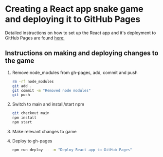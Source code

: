 # Creating a React app snake game and deploying it to GitHub Pages

Detailed instructions on how to set up the React app and it's deployment to GitHub Pages are found [here:](https://github.com/gitname/react-gh-pages)


## Instructions on making and deploying changes to the game 

1. Remove node_modules from gh-pages, add, commit and push 

   ```bash
   rm -rf node_modules
   git add . 
   git commit -m "Removed node modules"
   git push
   ```

2. Switch to main and install/start npm

   ```bash
   git checkout main
   npm install
   npm start
   ```

3. Make relevant changes to game 

4. Deploy to gh-pages

   ```bash
   npm run deploy -- -m "Deploy React app to GitHub Pages"
   ```

